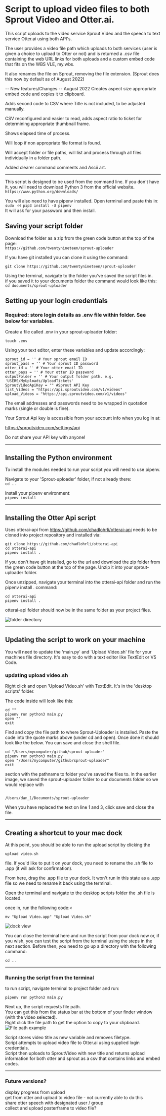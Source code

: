 # Script to upload video files to both Sprout Video and Otter.ai.

This script uploads to the video service Sprout Video and the speech to text service Otter.ai using both API's.

The user provides a video file path which uploads to both services (user is given a choice to upload to Otter or not) and is returned a .csv file containing the web URL links for both uploads and a custom embed code that fits on the WBS VLE, my.wbs. 

It also renames the file on Sprout, removing the file extension. (Sprout does this now by default as of August 2022)

-- New features/Changes -- August 2022
Creates aspect size appropriate embed code and copies it to clipboard.

Adds second code to CSV where Title is not included, to be adjusted manually.

CSV reconfigured and easier to read, adds aspect ratio to ticket for determining appropriate thumbnail frame.

Shows elapsed time of process.

Will loop if non appropriate file format is found.

Will accept folder or file paths, will list and process through all files individually in a folder path.

Added clearer command comments and Ascii art. 

---

This script is designed to be used from the command line. 
If you don't have it, you will need to download Python 3 from the official website.  
`https://www.python.org/downloads/`  

You will also need to have pipenv installed. Open terminal and paste this in:  
`sudo -H pip3 install -U pipenv `  
It will ask for your password and then install.

## Saving your script folder
Download the folder as a zip from the green code button at the top of the page:  
`https://github.com/twentynineteen/sprout-uploader`  

If you have git installed you can clone it  using the command: 
``` 
git clone https://github.com/twentynineteen/sprout-uploader
```

Using the terminal, navigate to the folder you've saved the script files in.  
if you saved it to your documents folder the command would look like this:  
```cd documents/sprout-uploader```

## Setting up your login credentials
### Required: store login details as .env file within folder. See below for variables.

Create a file called .env in your sprout-uploader folder:
```
touch .env
```

Using your text editor, enter these variables and update accordingly: 

``` 
sprout_id = '' # Your sprout email ID
sprout_pass = '' # Your sprout ID password
otter_id = '' # Your otter email ID
otter_pass = '' # Your otter ID password
outputFolder = '' # Your output folder path. e.g. 'USERS/MyUploads/UploadTickets'
SproutVideoApiKey = "" #Sprout API Key
list_Videos = "https://api.sproutvideo.com/v1/videos"
upload_Videos = "https://api.sproutvideo.com/v1/videos"
```
The email addresses and passwords need to be wrapped in quotation marks (single or double is fine).

Your Sprout Api key is accessible from your account info when you log in at:

https://sproutvideo.com/settings/api

Do not share your API key with anyone! 

---
## Installing the Python environment

To install the modules needed to run your script you will need to use pipenv.

Navigate to your 'Sprout-uploader' folder, if not already there:  
`cd ..`

Install your pipenv environment:  
`pipenv install`

---

## Installing the Otter Api script

Uses otterai-api from https://github.com/chadlohrli/otterai-api
needs to be cloned into project repository and installed via:

```
git clone https://github.com/chadlohrli/otterai-api
cd otterai-api
pipenv install .
```

If you don't have git installed, go to the url and download the zip folder from the green code button at the top of the page. Unzip it into your sprout-uploader folder.  

Once unzipped, navigate your terminal into the otterai-api folder and run the pipenv install . command:

```
cd otterai-api
pipenv install .
```

otterai-api folder should now be in the same folder as your project files.

![folder directory](/images/image2.png)

---
## Updating the script to work on your machine

You will need to update the 'main.py' and 'Upload Video.sh' file for your machines file directory. It's easy to do with a text editor like TextEdit or VS Code.


### updating upload video.sh
Right click and open 'Upload Video.sh' with TextEdit. It's in the 'desktop scripts' folder. <br>

The code inside will look like this:
```
cd ""
pipenv run python3 main.py
open ""
exit
```

Find and copy the file path to where Sprout-Uploader is installed. Paste the code into the quote marks above (under cd and open). Once done it should look like the below. You can save and close the shell file. 

```
cd "/Users/mycomputer/github/sprout-uploader"
pipenv run python3 main.py
open "/Users/mycomputer/github/sprout-uploader"
exit
``` 

section with the pathname to folder you've saved the files to. In the earlier image, we saved the sprout-uploader folder to our documents folder so we would replace with 

```

/Users/dan_1/Documents/sprout-uploader

```

When you have replaced the text on line 1 and 3, click save and close the file.

---
## Creating a shortcut to your mac dock
At this point, you should be able to run the upload script by clicking the 
```
upload video.sh
``` 
file. If you'd like to put it on your dock, you need to rename the .sh file to .app (it will ask for confirmation).

From here, drag the .app file to your dock. It won't run in this state as a .app file so we need to rename it back using the terminal.

Open the terminal and navigate to the desktop scripts folder the .sh file is located.

once in, run the following code:<

```
mv "Upload Video.app" "Upload Video.sh"
```

![dock view](/images/image3.png)

You can close the terminal here and run the script from your dock now or, if you wish, you can test the script from the terminal using the steps in the next section. Before then, you need to go up a directory with the following command:

```
cd ..
```

---

###  Running the script from the terminal

to run script, navigate terminal to project folder and run:
```
pipenv run python3 main.py
```

Next up, the script requests file path.<br>
You can get this from the status bar at the bottom of your finder window (with the video selected). <br>
Right click the file path to get the option to copy to your clipboard.   
![File path example](/images/image1.png)

Script stores video title as new variable and removes filetype.<br>
Script attempts to upload video file to Otter.ai using supplied login credentials. <br>
Script then uploads to SproutVideo with new title and returns upload information for both otter and sprout as a csv that contains links and embed codes.

---
### Future versions?

display progress from upload  <br>
get from otter and upload to video file - not currently able to do this  <br>
share otter speech with designated user / group   <br>
collect and upload posterframe to video file?  <br>
